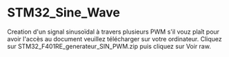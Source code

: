 # STM32_Sine_Wave
Creation d'un signal sinusoïdal à travers plusieurs PWM 
s'il vouz plaît pour avoir l'accès au document veuillez télécharger sur votre ordinateur. 
Cliquez sur STM32_F401RE_generateur_SIN_PWM.zip puis cliquez sur Voir raw.
